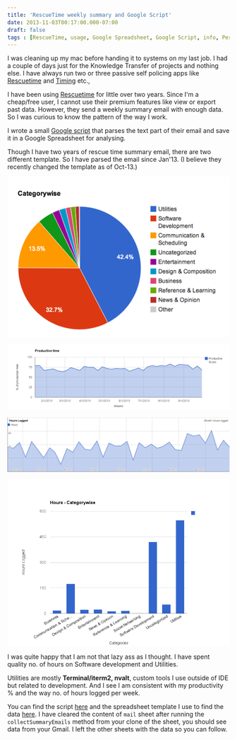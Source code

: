 ```yaml
---
title: 'RescueTime weekly summary and Google Script'
date: 2013-11-03T00:17:00.000-07:00
draft: false
tags : [RescueTime, usage, Google Spreadsheet, Google Script, info, Personal, experience, ideas, My Software Toolbox, Data, GitHub, development, Productivity]
---
```


I was cleaning up my mac before handing it to systems on my last job. I had a couple of days just for the Knowledge Transfer of projects and nothing else. I have always run two or three passive self policing apps like [Rescuetime](https://www.rescuetime.com/) and [Timing](https://itunes.apple.com/ca/app/free-time-tracker-timing-lite/id467410757?mt=12) etc.,  
  
I have been using [Rescuetime](https://www.rescuetime.com/) for little over two years. Since I'm a cheap/free user, I cannot use their premium features like view or export past data. However, they send a weekly summary email with enough data. So I was curious to know the pattern of the way I work.  
  
I wrote a small [Google script](http://www.google.com/script/start/%E2%80%8E) that parses the text part of their email and save it in a Google Spreadsheet for analysing.  
  
Though I have two years of rescue time summary email, there are two different template. So I have parsed the email since Jan'13. (I believe they recently changed the template as of Oct-13.)  
  
  

![](/assets/Screen-Shot-2013-11-03-at-12.02.31-PM.png)

  

![](/assets/Productivetime.png)

  

![](/assets/hourslogged.png)

  

![](/assets/hours-categorywise.png)

  
  
I was quite happy that I am not that lazy ass as I thought. I have spent quality no. of hours on Software development and Utilities.

Utilities are mostly **Terminal/iterm2, nvalt**, custom tools I use outside of IDE but related to development. And I see I am consistent with my productivity % and the way no. of hours logged per week.  
  
You can find the script [here](https://github.com/palaniraja/RescueTimeSummary/blob/master/getRescueTimeText.gs) and the spreadsheet template I use to find the data [here](http://goo.gl/tz7zyH). I have cleared the content of `mail` sheet after running the `collectSummaryEmails` method from your clone of the sheet, you should see data from your Gmail. I left the other sheets with the data so you can follow.